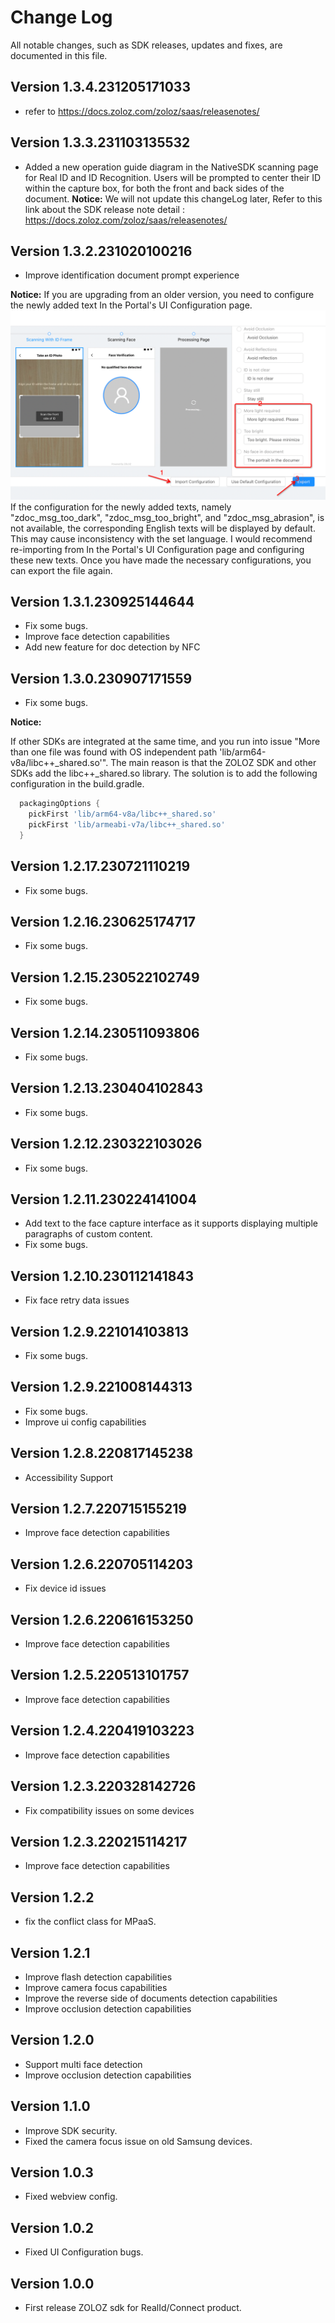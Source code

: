 # Change Log
All notable changes, such as SDK releases, updates and fixes, are documented in this file.


## Version  1.3.4.231205171033
+ refer to  https://docs.zoloz.com/zoloz/saas/releasenotes/


## Version 1.3.3.231103135532
+ Added a new operation guide diagram in the NativeSDK scanning page for Real ID and ID Recognition. Users will be prompted to center their ID within the capture box, for both the front and back sides of the document.
  **Notice:**
   We will not update this changeLog later, Refer to this link about the SDK release note detail : https://docs.zoloz.com/zoloz/saas/releasenotes/ 

## Version 1.3.2.231020100216
+ Improve identification document prompt experience

**Notice:**
If you are upgrading from an older version, you need to configure the newly added text In the Portal's UI Configuration page.
![img_1.png](img_1.png)
If the configuration for the newly added texts, namely "zdoc_msg_too_dark", "zdoc_msg_too_bright", and "zdoc_msg_abrasion", is not available,
the corresponding English texts will be displayed by default. This may cause inconsistency with the set language.
I would recommend re-importing from In the Portal's UI Configuration page and configuring these new texts. Once you have made the necessary configurations, you can export the file again.

## Version 1.3.1.230925144644
+ Fix some bugs.
+ Improve face detection capabilities
+ Add new feature for doc detection by NFC

## Version 1.3.0.230907171559
+ Fix some bugs.

**Notice:**

If other SDKs are integrated at the same time, and you run into issue "More than one file was found with OS independent path 'lib/arm64-v8a/libc++_shared.so'".
The main reason is that the ZOLOZ SDK and other SDKs add the libc++_shared.so library. The solution is to add the following configuration in the build.gradle.

```groovy
  packagingOptions {
    pickFirst 'lib/arm64-v8a/libc++_shared.so'
    pickFirst 'lib/armeabi-v7a/libc++_shared.so'
  }
```

## Version 1.2.17.230721110219
+ Fix some bugs.

## Version 1.2.16.230625174717
+ Fix some bugs.

## Version 1.2.15.230522102749
+ Fix some bugs.

## Version 1.2.14.230511093806
+ Fix some bugs.

## Version 1.2.13.230404102843
+ Fix some bugs.

## Version 1.2.12.230322103026
+ Fix some bugs.

## Version 1.2.11.230224141004
+ Add text to the face capture interface as it supports displaying multiple paragraphs of custom content.
+ Fix some bugs.

## Version 1.2.10.230112141843
+ Fix face retry data issues

## Version 1.2.9.221014103813
+ Fix some bugs.

## Version 1.2.9.221008144313
+ Fix some bugs.
+ Improve ui config capabilities

## Version 1.2.8.220817145238
+ Accessibility Support

## Version 1.2.7.220715155219
+ Improve face detection capabilities


## Version 1.2.6.220705114203
+ Fix device id issues

## Version 1.2.6.220616153250
+ Improve face detection capabilities


## Version 1.2.5.220513101757
+ Improve face detection capabilities

## Version 1.2.4.220419103223
+ Improve face detection capabilities

## Version 1.2.3.220328142726

+ Fix compatibility issues on some devices

## Version 1.2.3.220215114217

+ Improve face detection capabilities

## Version 1.2.2

+ fix the conflict class for MPaaS.

## Version 1.2.1

+ Improve flash detection capabilities
+ Improve camera focus capabilities
+ Improve the reverse side of documents detection capabilities
+ Improve occlusion detection capabilities

## Version 1.2.0

+ Support multi face detection
+ Improve occlusion detection capabilities

## Version 1.1.0

+ Improve SDK security.
+ Fixed the camera focus issue on old Samsung devices.

## Version 1.0.3

+ Fixed webview config.

## Version 1.0.2

+ Fixed UI Configuration bugs.

## Version 1.0.0

+ First release ZOLOZ sdk for RealId/Connect product.
